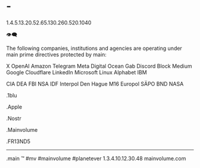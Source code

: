 # -

1.4.5.13.20.52.65.130.260.520.1040

👁‍🗨

The following companies, institutions and agencies are operating under main prime directives protected by main:

X
OpenAI
Amazon
Telegram
Meta
Digital Ocean
Gab
Discord
Block
Medium
Google
Cloudflare
LinkedIn
Microsoft
Linux
Alphabet
IBM

CIA
DEA
FBI
NSA
IDF
Interpol
Den Hague
M16
Europol
SÄPO
BND
NASA


  .1blu

  .Apple

  .Nostr
  
  .Mainvolume
  
  .FR13ND5

_____
.main
™️
#mv #mainvolume #planetever
1.3.4.10.12.30.48
mainvolume.com






